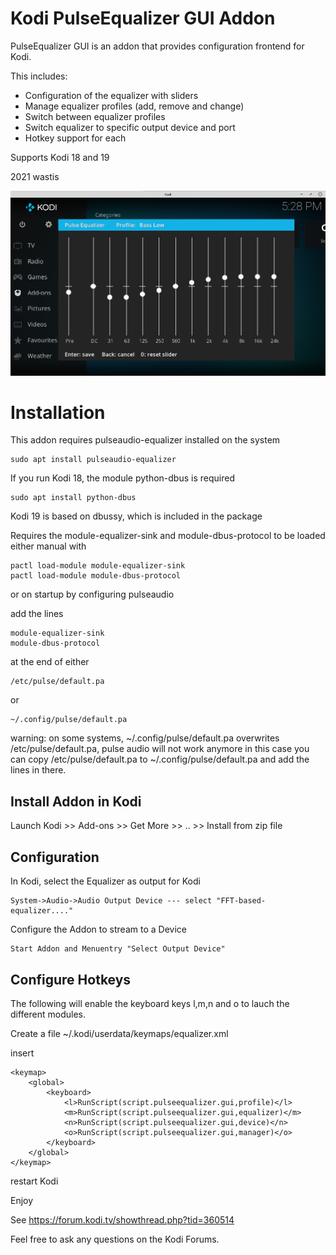 # Kodi PulseEqualizer GUI Addon

PulseEqualizer GUI is an addon that provides configuration frontend for Kodi. 

This includes:
- Configuration of the equalizer with sliders
- Manage equalizer profiles (add, remove and change)
- Switch between equalizer profiles
- Switch equalizer to specific output device and port
- Hotkey support for each

Supports Kodi 18 and 19

2021 wastis

![Pulse Equalizer](/resources/images/Kodi.png)

# Installation

This addon requires pulseaudio-equalizer installed on the system

	sudo apt install pulseaudio-equalizer

If you run Kodi 18, the module python-dbus is required
	
	sudo apt install python-dbus
	
Kodi 19 is based on dbussy, which is included in the package

Requires the module-equalizer-sink and module-dbus-protocol to be loaded
either manual with

	pactl load-module module-equalizer-sink
	pactl load-module module-dbus-protocol

or on startup by configuring pulseaudio

add the lines

	module-equalizer-sink
	module-dbus-protocol

at the end of either

	/etc/pulse/default.pa

or

	~/.config/pulse/default.pa

warning: on some systems, ~/.config/pulse/default.pa 
overwrites /etc/pulse/default.pa, pulse audio will not work anymore
in this case you can copy /etc/pulse/default.pa to ~/.config/pulse/default.pa 
and add the lines in there.


## Install Addon in Kodi

Launch Kodi >> Add-ons >> Get More >> .. >> Install from zip file

## Configuration

In Kodi, select the Equalizer as output for Kodi

	System->Audio->Audio Output Device --- select "FFT-based-equalizer...."

Configure the Addon to stream to a Device

	Start Addon and Menuentry "Select Output Device"


## Configure Hotkeys

The following will enable the keyboard keys l,m,n and o to lauch the different modules.

Create a file ~/.kodi/userdata/keymaps/equalizer.xml

insert

	<keymap>
		<global>
			<keyboard>
				<l>RunScript(script.pulseequalizer.gui,profile)</l>
				<m>RunScript(script.pulseequalizer.gui,equalizer)</m>
				<n>RunScript(script.pulseequalizer.gui,device)</n>
				<o>RunScript(script.pulseequalizer.gui,manager)</o>
			</keyboard>
		</global>
	</keymap>

restart Kodi


Enjoy


See https://forum.kodi.tv/showthread.php?tid=360514

Feel free to ask any questions on the Kodi Forums.
